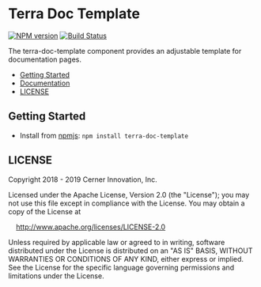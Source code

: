 # Terra Doc Template


[![NPM version](https://badgen.net/npm/v/terra-doc-template)](https://www.npmjs.org/package/terra-doc-template)
[![Build Status](https://badgen.net/travis/cerner/terra-core)](https://travis-ci.org/cerner/terra-core)

The terra-doc-template component provides an adjustable template for documentation pages.

- [Getting Started](#getting-started)
- [Documentation](https://github.com/cerner/terra-core/tree/master/packages/terra-doc-template/docs)
- [LICENSE](#license)

## Getting Started

- Install from [npmjs](https://www.npmjs.com): `npm install terra-doc-template`

## LICENSE

Copyright 2018 - 2019 Cerner Innovation, Inc.

Licensed under the Apache License, Version 2.0 (the "License"); you may not use this file except in compliance with the License. You may obtain a copy of the License at

&nbsp;&nbsp;&nbsp;&nbsp;http://www.apache.org/licenses/LICENSE-2.0

Unless required by applicable law or agreed to in writing, software distributed under the License is distributed on an "AS IS" BASIS, WITHOUT WARRANTIES OR CONDITIONS OF ANY KIND, either express or implied. See the License for the specific language governing permissions and limitations under the License.
